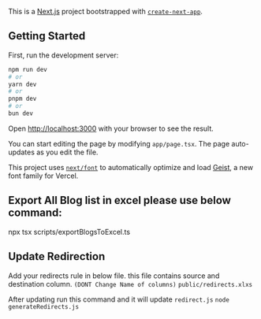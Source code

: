 This is a [Next.js](https://nextjs.org) project bootstrapped with [`create-next-app`](https://nextjs.org/docs/app/api-reference/cli/create-next-app).

## Getting Started

First, run the development server:

```bash
npm run dev
# or
yarn dev
# or
pnpm dev
# or
bun dev
```

Open [http://localhost:3000](http://localhost:3000) with your browser to see the result.

You can start editing the page by modifying `app/page.tsx`. The page auto-updates as you edit the file.

This project uses [`next/font`](https://nextjs.org/docs/app/building-your-application/optimizing/fonts) to automatically optimize and load [Geist](https://vercel.com/font), a new font family for Vercel.

## Export All Blog list in excel please use below command:

npx tsx scripts/exportBlogsToExcel.ts

## Update Redirection

Add your redirects rule in below file. this file contains source and destination column. `(DONT Change Name of columns)`
`public/redirects.xlxs`

After updating run this command and it will update `redirect.js`
`node generateRedirects.js`
